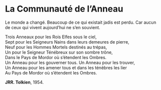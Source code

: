 La Communauté de l’Anneau
=========================

Le monde a changé.  Beaucoup de ce qui existait jadis est perdu.  Car aucun de
ceux qui vivent aujourd’hui ne s’en souvient.


Trois Anneaux pour les Rois Elfes sous le ciel,  
Sept pour les Seigneurs Nains dans leurs demeures de pierre,  
Neuf pour les Hommes Mortels destinés au trépas,  
Un pour le Seigneur Ténébreux sur son sombre trône,  
Dans le Pays de Mordor où s’étendent les Ombres.  
Un Anneau pour les gouverner tous.  Un Anneau pour les trouver,  
Un Anneau pour les amener tous et dans les ténèbres les lier  
Au Pays de Mordor où s’étendent les Ombres.  


__JRR. Tolkien__, 1954.
